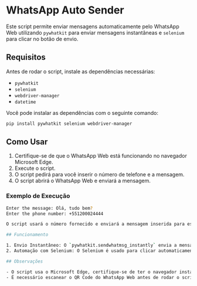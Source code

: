 
# WhatsApp Auto Sender

Este script permite enviar mensagens automaticamente pelo WhatsApp Web utilizando `pywhatkit` para enviar mensagens instantâneas e `selenium` para clicar no botão de envio.

## Requisitos

Antes de rodar o script, instale as dependências necessárias:

- `pywhatkit`
- `selenium`
- `webdriver-manager`
- `datetime`

Você pode instalar as dependências com o seguinte comando:

```bash
pip install pywhatkit selenium webdriver-manager
```

## Como Usar

1. Certifique-se de que o WhatsApp Web está funcionando no navegador Microsoft Edge.
2. Execute o script.
3. O script pedirá para você inserir o número de telefone e a mensagem.
4. O script abrirá o WhatsApp Web e enviará a mensagem.

### Exemplo de Execução

```bash
Enter the message: Olá, tudo bem?
Enter the phone number: +551200024444

O script usará o número fornecido e enviará a mensagem inserida para esse número.

## Funcionamento

1. Envio Instantâneo: O `pywhatkit.sendwhatmsg_instantly` envia a mensagem diretamente.
2. Automação com Selenium: O Selenium é usado para clicar automaticamente no botão de envio do WhatsApp Web.

## Observações

- O script usa o Microsoft Edge, certifique-se de ter o navegador instalado.
- É necessário escanear o QR Code do WhatsApp Web antes de rodar o script.
